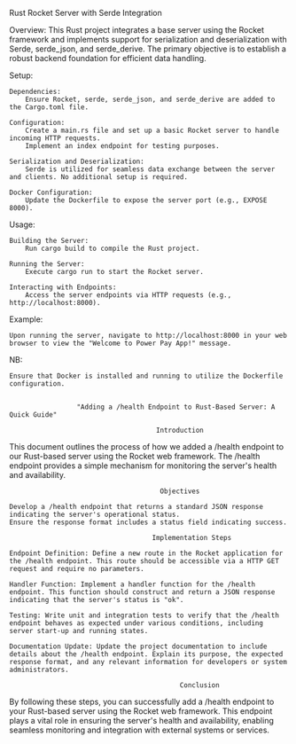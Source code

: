 
Rust Rocket Server with Serde Integration

Overview:
This Rust project integrates a base server using the Rocket framework and implements support for serialization and deserialization with Serde, serde_json, and serde_derive. The primary objective is to establish a robust backend foundation for efficient data handling.

Setup:

    Dependencies:
        Ensure Rocket, serde, serde_json, and serde_derive are added to the Cargo.toml file.

    Configuration:
        Create a main.rs file and set up a basic Rocket server to handle incoming HTTP requests.
        Implement an index endpoint for testing purposes.

    Serialization and Deserialization:
        Serde is utilized for seamless data exchange between the server and clients. No additional setup is required.

    Docker Configuration:
        Update the Dockerfile to expose the server port (e.g., EXPOSE 8000).

Usage:

    Building the Server:
        Run cargo build to compile the Rust project.

    Running the Server:
        Execute cargo run to start the Rocket server.

    Interacting with Endpoints:
        Access the server endpoints via HTTP requests (e.g., http://localhost:8000).

Example:

    Upon running the server, navigate to http://localhost:8000 in your web browser to view the "Welcome to Power Pay App!" message.

NB:

    Ensure that Docker is installed and running to utilize the Dockerfile configuration.
    

                     "Adding a /health Endpoint to Rust-Based Server: A Quick Guide"
                                         
                                         Introduction

This document outlines the process of how we added a /health endpoint to our Rust-based server using the Rocket web framework. The /health endpoint provides a simple mechanism for monitoring the server's health and availability.

                                          Objectives

    Develop a /health endpoint that returns a standard JSON response indicating the server's operational status.
    Ensure the response format includes a status field indicating success.

                                        Implementation Steps

    Endpoint Definition: Define a new route in the Rocket application for the /health endpoint. This route should be accessible via a HTTP GET request and require no parameters.

    Handler Function: Implement a handler function for the /health endpoint. This function should construct and return a JSON response indicating that the server's status is "ok".

    Testing: Write unit and integration tests to verify that the /health endpoint behaves as expected under various conditions, including server start-up and running states.

    Documentation Update: Update the project documentation to include details about the /health endpoint. Explain its purpose, the expected response format, and any relevant information for developers or system administrators.

                                               Conclusion

By following these steps, you can successfully add a /health endpoint to your Rust-based server using the Rocket web framework. This endpoint plays a vital role in ensuring the server's health and availability, enabling seamless monitoring and integration with external systems or services.
